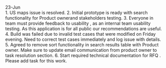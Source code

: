 23-Jun	
	1. US maps issue is resolved.
	2. Initial prototype is ready with search functionality for Product ownerand stakeholders testing.
	3. Everyone in team must provide feedback to usability , as an internal team usability testing. As this application is for all public our recommendations are useful.
	4. Build was failed due to invalid test cases that were modified on Friday evening. Need to correct test cases immediately and log issue with details.
	5. Agreed to remove sort functionality in search results table with Product owner. Make sure to update email communication from product owner to task resolution section.
	6. Start required technical documentation for RFQ . Please add task for this work.
